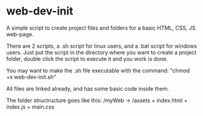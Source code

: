 # web-dev-init
A simple script to create project files and folders for a basic HTML, CSS, JS web-page.

There are 2 scripts, a .sh script for linux users, and a .bat script for windows users. Just put the script in the directory where you want to create a project folder, double click the script to execute it and you work is done.

You may want to make the .sh file executable with the command: "chmod +x web-dev-init.sh"

All files are linked already, and has some basic code inside them.

The folder structructure goes like this:
/myWeb -> /assets + index.html + index.js + main.css
